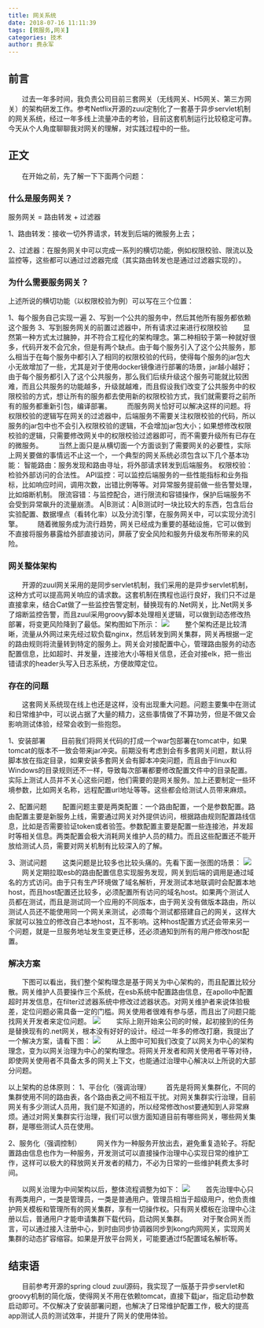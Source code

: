 ```yaml
---
title: 网关系统
date: 2018-07-16 11:11:39
tags: [微服务,网关]
categories: 技术
author: 费永军
---
```

## 前言
&emsp;&emsp;过去一年多时间，我负责公司目前三套网关（无线网关、H5网关、第三方网关）的架构研发工作。参考Netflix开源的zuul定制化了一套基于异步servlet机制的网关系统，经过一年多线上流量冲击的考验，目前这套机制运行比较稳定可靠。今天从个人角度聊聊我对网关的理解，对实践过程中的一些。

## 正文
&emsp;&emsp;在开始之前，先了解一下下面两个问题：
### 什么是服务网关？
服务网关 = 路由转发 + 过滤器

1、路由转发：接收一切外界请求，转发到后端的微服务上去；

2、过滤器：在服务网关中可以完成一系列的横切功能，例如权限校验、限流以及监控等，这些都可以通过过滤器完成（其实路由转发也是通过过滤器实现的）。

### 为什么需要服务网关？

上述所说的横切功能（以权限校验为例）可以写在三个位置：

1、每个服务自己实现一遍
2、写到一个公共的服务中，然后其他所有服务都依赖这个服务
3、写到服务网关的前置过滤器中，所有请求过来进行权限校验
&emsp;&emsp;显然第一种方式太过臃肿，并不符合工程化的架构理念。第二种相较于第一种就好很多，代码开发不会冗余，但是有两个缺点。由于每个服务引入了这个公共服务，那么相当于在每个服务中都引入了相同的权限校验的代码，使得每个服务的jar包大小无故增加了一些，尤其是对于使用docker镜像进行部署的场景，jar越小越好；由于每个服务都引入了这个公共服务，那么我们后续升级这个服务可能就比较困难，而且公共服务的功能越多，升级就越难，而且假设我们改变了公共服务中的权限校验的方式，想让所有的服务都去使用新的权限校验方式，我们就需要将之前所有的服务都重新引包，编译部署。
&emsp;&emsp;而服务网关恰好可以解决这样的问题。将权限校验的逻辑写在网关的过滤器中，后端服务不需要关注权限校验的代码，所以服务的jar包中也不会引入权限校验的逻辑，不会增加jar包大小；如果想修改权限校验的逻辑，只需要修改网关中的权限校验过滤器即可，而不需要升级所有已存在的微服务。
&emsp;&emsp;当然上面只是从横切面一个方面谈到了需要网关的必要性，实际上网关要做的事情远不止这一个，一个典型的网关系统必须包含以下几个基本功能：
智能路由：服务发现和路由寻址，将外部请求转发到后端服务。
权限校验：检验外部访问的合法性。
API监控：可以监控后端服务的一些性能指标和业务指标，比如响应时间，调用次数，出错比例等等。对异常服务提前做一些告警处理，比如熔断机制。
限流容错：与监控配合，进行限流和容错操作，保护后端服务不会受到异常飙升的流量崩溃。
A|B测试：A|B测试时一块比较大的东西，包含后台实验配置、数据埋点（看转化率）以及分流引擎，在服务网关中，可以实现分流引擎。
&emsp;&emsp;随着微服务成为流行趋势，网关已经成为重要的基础设施，它可以做到不直接将服务暴露给外部直接访问，屏蔽了安全风险和服务升级发布所带来的风险。
### 网关整体架构
&emsp;&emsp;开源的zuul网关采用的是同步servlet机制，我们采用的是异步servlet机制，这种方式可以提高网关响应的请求数。这套机制在携程也运行良好，我们只不过是直接拿来，结合Cat做了一些监控告警定制，替换现有的.Net网关，比.Net网关多了熔断监控告警，而且zuul采用groovy脚本处理相关逻辑，可以做到动态修改热部署，将变更风险降到了最低。架构图如下所示：
![](网关系统/网关1.png)
&emsp;&emsp;整个架构还是比较清晰，流量从外网过来先经过软负载nginx，然后转发到网关集群，网关再根据一定的路由规则将流量转到特定的服务上。网关会对接配置中心，管理路由服务的动态配置信息，比如超时、并发量，连接池大小等相关信息，还会对接elk，把一些出错请求的header头写入日志系统，方便故障定位。

### 存在的问题
&emsp;&emsp;这套网关系统现在线上也还是这样，没有出现重大问题。问题主要集中在测试和日常维护中，可以说占据了大量的精力，这些事情做了不算功劳，但是不做又会影响测试体验，经常会收到一些抱怨。

1、安装部署
&emsp;&emsp;目前我们将网关代码的打成一个war包部署在tomcat中，如果tomcat的版本不一致会带来jar冲突。前期没有考虑到会有多套网关问题，默认将脚本放在指定目录，如果安装多套网关会有脚本冲突问题，而且由于linux和Windows的目录规则还不一样，导致每次部署都要修改配置文件中的目录配置。实际上测试人员并不关心这些问题，他们需要的是网关服务。加上还要制定一些环境参数，比如网关名称，远程配置url地址等等。这些都会给测试人员带来麻烦。

2、配置问题
&emsp;&emsp;配置问题主要是两类配置：一个路由配置，一个是参数配置。路由配置主要是新服务上线，需要通过网关对外提供访问，根据路由规则配置路线信息，比如是否需要验证token或者验签。参数配置主要是配置一些连接池，并发超时等相关信息。两类配置会极大消耗网关维护人员的精力。而且这些配置还不能开放给测试人员，需要对网关机制有比较深入的了解。

3、测试问题
&emsp;&emsp;这类问题是比较多也比较头痛的。先看下面一张图的场景：
![](网关系统/网关2.png)
&emsp;&emsp;网关定期拉取esb的路由配置信息实现服务发现，网关到后端的调用是通过域名的方式访问。由于只有生产环境做了域名解析，开发测试本地联调时会配置本地host，而且host配置还比较多，必须配置所有访问的域名host。如果两个测试人员都在测试，而且是测试同一个应用的不同版本，由于网关没有做版本路由，所以测试人员还不能使用同一个网关来测试，必须每个测试都搭建自己的网关，这样大家就可以独立的修改自己本地host，互不影响。这种host配置方式还会带来另一个问题，就是一旦服务地址发生变更迁移，还必须通知到所有的用户修改host配置。


### 解决方案

&emsp;&emsp;下图可以看出，我们整个架构理念是基于网关为中心架构的，而且配置比较分散。网关维护人员要操作三个系统，在esb系统中配置路由信息，在apollo中配置超时并发信息，在filter过滤器系统中修改过滤器状态。对网关维护者来说体验极差，定位问题必需具备一定的门槛。网关使用者很难有参与感，而且出了问题只能找网关开发者来定位问题。
![](网关系统/网关4.png)
&emsp;&emsp;实际上刚开始来公司的时候，起初接到的任务是替换现有的.net网关，根本没有好好的设计。经过一年多的修改打磨，我提出了一个解决方案，请看下图：
![](网关系统/网关3.png)
&emsp;&emsp;从上图中可知我们改变了以网关为中心的架构理念，变为以网关治理为中心的架构理念。将网关开发者和网关使用者平等对待，即使网关使用者不具备太多的网关上下文，也能通过治理中心解决以上所说的大部分问题。

以上架构的总体原则：
1、平台化（强调治理）
&emsp;&emsp;首先是将网关集群化，不同的集群使用不同的路由表，各个路由表之间不相互干扰。对网关集群实行治理，目前网关有多少测试人员用，我们是不知道的，所以经常修改host要通知到人非常麻烦。通过对网关集群实行治理，我们可以很方面知道目前有哪些网关，哪些网关集群，是哪些测试人员在使用。

2、服务化（强调控制）
&emsp;&emsp;网关作为一种服务开放出去，避免重复造轮子。将配置路由信息也作为一种服务，开发测试可以直接操作治理中心实现日常的维护工作，这样可以极大的释放网关开发者的精力，不必为日常的一些维护耗费太多时间。

&emsp;&emsp;以网关治理为中间架构以后，整体流程调整为如下：
![](网关系统/网关5.png)
&emsp;&emsp;首先治理中心只有两类用户，一类是管理员，一类是普通用户。管理员相当于超级用户，他负责维护网关模板和管理所有的网关集群，享有一切操作权。只有网关模板在治理中心注册以后，普通用户才能申请集群下载代码，启动网关集群。
&emsp;&emsp;对于聚合网关而言，可以通过接入注册中心，到时由同步协调器同步到kong内网网关，实现网关集群的动态扩容缩容。如果是开放平台网关，可能要通过f5配置域名解析等。

## 结束语
&emsp;&emsp;目前参考开源的spring cloud zuul源码，我实现了一版基于异步servlet和groovy机制的简化版，使得网关不用在依赖tomcat，直接下载jar，指定启动参数启动即可。不仅解决了安装部署问题，也解决了日常维护配置工作，极大的提高app测试人员的测试效率，并提升了网关的使用体验。

